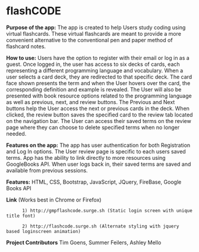 # flashCODE


**Purpose of the app:** The app is created to help Users study coding using virtual flashcards. These virtual flashcards are meant to provide a more convenient alternative to the conventional pen and paper method of flashcard notes.

**How to use:** Users have the option to register with their email or log in as a guest. Once logged in, the user has access to six decks of cards, each representing a different programming language and vocabulary. When a user selects a card deck, they are redirected to that specific deck. The card face shown presents the term and when the User hovers over the card, the corresponding definition and example is revealed. The User will also be presented with book resource options related to the programming language as well as previous, next, and review buttons. The Previous and Next buttons help the User access the next or previous cards in the deck. When clicked, the review button saves the specified card to the review tab located on the navigation bar. The User can access their saved terms on the review page where they can choose to delete specified terms when no longer needed.

**Features on the app:** The app has user authentication for both Registration and Log In options. The User review page is specific to each users saved terms. App has the ability to link directly to more resources using GoogleBooks API. When user logs back in, their saved terms are saved and available from previous sessions.

**Features:** HTML, CSS, Bootstrap, JavaScript, JQuery, FireBase, Google Books API


**Link** (Works best in Chrome or Firefox)
          
          1) http://gmpflashcode.surge.sh (Static login screen with unique title font) 

          2) http://flashcode.surge.sh (Alternate styling with jquery based loginscreen animation)

**Project Contributors** Tim Goens, Summer Feilers, Ashley Mello
